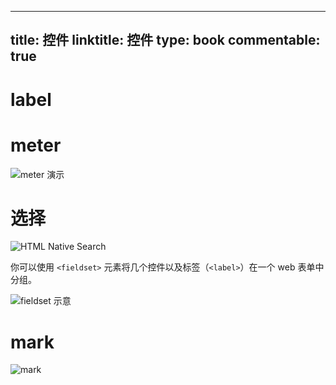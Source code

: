 
---
title: 控件
linktitle: 控件
type: book
commentable: true
---

# label

# meter

![meter 演示](https://z3.ax1x.com/2021/05/06/glk8OS.png)

# 选择

![HTML Native Search](https://z3.ax1x.com/2021/05/06/glkRYR.png)

你可以使用 `<fieldset>` 元素将几个控件以及标签（`<label>`）在一个 web 表单中分组。

![fieldset 示意](https://z3.ax1x.com/2021/05/06/glAC7Q.png)

# mark

![mark](https://z3.ax1x.com/2021/05/06/glAbuT.png)

    